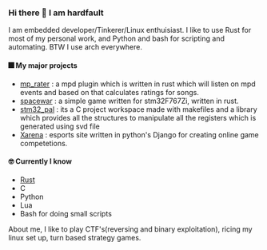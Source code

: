 ### Hi there 👋 I am hardfault

I am embedded developer/Tinkerer/Linux enthuisiast. I like to use Rust for most of my personal work, and Python and bash for scripting and automating. BTW I use arch everywhere. 

#### 🎆 My major projects
- [mp_rater](https://github.com/hardfau18/mp_rater) : a mpd plugin which is written in rust which will listen on mpd events and based on that calculates ratings for songs.
- [spacewar](https://github.com/hardfau18/space-war) : a simple game written for stm32F767Zi, written in rust.
- [stm32_pal](https://github.com/hardfau18/stm32f767zi-pal) : its a C project workspace made with makefiles and a library which provides all the structures to manipulate all the registers which is generated using svd file
- [Xarena](https://github.com/hardfau18/Xarena)   : esports site written in python's Django for creating online game competetions.

#### 🤓 Currently I know
- [Rust](https://www.rust-lang.org/)
- C
- Python
- Lua
- Bash for doing small scripts

About me, I like to play CTF's(reversing and binary exploitation), ricing my linux set up, turn based strategy games.
